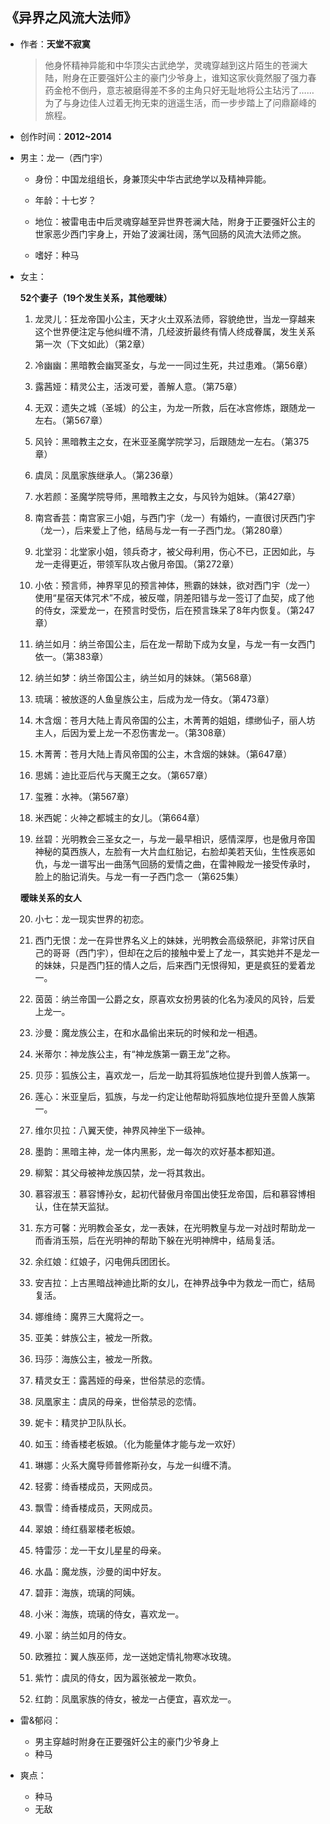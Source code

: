 ## 《异界之风流大法师》

- 作者：**天堂不寂寞**
  
    > 他身怀精神异能和中华顶尖古武绝学，灵魂穿越到这片陌生的苍澜大陆，附身在正要强奸公主的豪门少爷身上，谁知这家伙竟然服了强力春药金枪不倒丹，意志被磨得差不多的主角只好无耻地将公主玷污了……为了与身边佳人过着无拘无束的逍遥生活，而一步步踏上了问鼎巅峰的旅程。

- 创作时间：**2012~2014**

- 男主：龙一（西门宇）

  * 身份：中国龙组组长，身兼顶尖中华古武绝学以及精神异能。
  
  * 年龄：十七岁？
  * 地位：被雷电击中后灵魂穿越至异世界苍澜大陆，附身于正要强奸公主的世家恶少西门宇身上，开始了波澜壮阔，荡气回肠的风流大法师之旅。
  * 嗜好：种马

- 女主：

  **52个妻子（19个发生关系，其他暧昧）**
  1. 龙灵儿：狂龙帝国小公主，天才火土双系法师，容貌绝世，当龙一穿越来这个世界便注定与他纠缠不清，几经波折最终有情人终成眷属，发生关系第一次（下文如此）（第2章）
   
  2. 冷幽幽：黑暗教会幽冥圣女，与龙一一同过生死，共过患难。（第56章）
  3. 露茜娅：精灵公主，活泼可爱，善解人意。（第75章）
  4. 无双：遗失之城（圣城）的公主，为龙一所救，后在冰宫修炼，跟随龙一左右。（第567章）
  5. 风铃：黑暗教主之女，在米亚圣魔学院学习，后跟随龙一左右。（第375章）
  6. 虞凤：凤凰家族继承人。（第236章）
  7. 水若颜：圣魔学院导师，黑暗教主之女，与风铃为姐妹。（第427章）
  8. 南宫香芸：南宫家三小姐，与西门宇（龙一）有婚约，一直很讨厌西门宇（龙一），后来爱上了他，结局与龙一有一子西门龙。（第280章）
  9.  北堂羽：北堂家小姐，领兵奇才，被父母利用，伤心不已，正因如此，与龙一走得更近，带领军队攻占傲月帝国。（第272章）
  10. 小依：预言师，神界罕见的预言神体，熊霸的妹妹，欲对西门宇（龙一）使用“星宿天体咒术”不成，被反噬，阴差阳错与龙一签订了血契，成了他的侍女，深爱龙一，在预言时受伤，后在预言珠呆了8年内恢复。（第247章）
  11. 纳兰如月：纳兰帝国公主，后在龙一帮助下成为女皇，与龙一有一女西门依一。（第383章）
  12. 纳兰如梦：纳兰帝国公主，纳兰如月的妹妹。（第568章）
  13. 琉璃：被放逐的人鱼皇族公主，后成为龙一侍女。（第473章）
  14. 木含烟：苍月大陆上青风帝国的公主，木菁菁的姐姐，缥缈仙子，丽人坊主人，后因为爱上龙一不忍伤害龙一。（第308章）
  15. 木菁菁：苍月大陆上青风帝国的公主，木含烟的妹妹。（第647章）
  16. 思嫣：迪比亚后代与天魔王之女。（第657章）
  17. 玺雅：水神。（第567章）
  18. 米西妮：火神之都城主的女儿。（第664章）
  19. 丝碧：光明教会三圣女之一，与龙一最早相识，感情深厚，也是傲月帝国神秘的莫西族人，左脸有一大片血红胎记，右脸却美若天仙，生性疾恶如仇，与龙一谱写出一曲荡气回肠的爱情之曲，在雷神殿龙一接受传承时，脸上的胎记消失。与龙一有一子西门念一（第625集）
   
  **暧昧关系的女人**

  20. 小七：龙一现实世界的初恋。

  21. 西门无恨：龙一在异世界名义上的妹妹，光明教会高级祭祀，非常讨厌自己的哥哥（西门宇），但却在之后的接触中爱上了龙一，其实她并不是龙一的妹妹，只是西门狂的情人之后，后来西门无恨得知，更是疯狂的爱着龙一。
  22. 茵茵：纳兰帝国一公爵之女，原喜欢女扮男装的化名为凌风的风铃，后爱上龙一。
  23. 沙曼：魔龙族公主，在和水晶偷出来玩的时候和龙一相遇。
  24. 米蒂尔：神龙族公主，有“神龙族第一霸王龙”之称。
  25. 贝莎：狐族公主，喜欢龙一，后龙一助其将狐族地位提升到兽人族第一。
  26. 莲心：米亚皇后，狐族，与龙一约定让他帮助将狐族地位提升至兽人族第一。
  27. 维尔贝拉：八翼天使，神界风神坐下一级神。
  28. 墨韵：黑暗主神，龙一体内黑影，龙一每次的欢好基本都知道。
  29. 柳絮：其父母被神龙族囚禁，龙一将其救出。
  30. 慕容淑玉：慕容博孙女，起初代替傲月帝国出使狂龙帝国，后和慕容博相认，住在禁天监狱。
  31. 东方可馨：光明教会圣女，龙一表妹，在光明教皇与龙一对战时帮助龙一而香消玉殒，后在光明神的帮助下躲在光明神牌中，结局复活。
  32. 余红娘：红娘子，闪电佣兵团团长。
  33. 安吉拉：上古黑暗战神迪比斯的女儿，在神界战争中为救龙一而亡，结局复活。
  34. 娜维绮：魔界三大魔将之一。
  35. 亚美：蚌族公主，被龙一所救。
  36. 玛莎：海族公主，被龙一所救。
  37. 精灵女王：露茜娅的母亲，世俗禁忌的恋情。
  38. 凤凰家主：虞凤的母亲，世俗禁忌的恋情。
  39. 妮卡：精灵护卫队队长。
  40. 如玉：绮香楼老板娘。（化为能量体才能与龙一欢好）
  41. 琳娜：火系大魔导师普修斯孙女，与龙一纠缠不清。
  42. 轻雾：绮香楼成员，天网成员。
  43. 飘雪：绮香楼成员，天网成员。
  44. 翠娘：绮红翡翠楼老板娘。
  45. 特雷莎：龙一干女儿星星的母亲。
  46. 水晶：魔龙族，沙曼的闺中好友。
  47. 碧菲：海族，琉璃的阿姨。
  48. 小米：海族，琉璃的侍女，喜欢龙一。
  49. 小翠：纳兰如月的侍女。
  50. 欧雅拉：翼人族巫师，龙一送她定情礼物寒冰玫瑰。
  51. 紫竹：虞凤的侍女，因为嚣张被龙一欺负。
  52. 红韵：凤凰家族的侍女，被龙一占便宜，喜欢龙一。

- 雷&郁闷：

  * 男主穿越时附身在正要强奸公主的豪门少爷身上
  * 种马

- 爽点：
  
  * 种马
  * 无敌